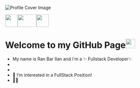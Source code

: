 ![Profile Cover Image](https://media-exp1.licdn.com/dms/image/C4D16AQGj0_hF6h33TQ/profile-displaybackgroundimage-shrink_350_1400/0/1638112731465?e=1651104000&v=beta&t=XMb4LzA8ZeW1-YajthDYy4j_RzVziSHjN0o4SI24Kso)

<img src="https://upload.wikimedia.org/wikipedia/commons/c/cf/Angular_full_color_logo.svg" width="40" height="40"><img src="https://upload.wikimedia.org/wikipedia/he/thumb/a/a7/React-icon.svg/512px-React-icon.svg.png?20170817100847" width="60" height="40"><img src="https://miro.medium.com/max/512/1*314zAbKFKYTuxHNwRO07SA.png" width="40" height="40">


# Welcome to my GitHub Page<img src="https://raw.githubusercontent.com/MartinHeinz/MartinHeinz/master/wave.gif" width="30px">

- My name is Ran Bar Ilan and i'm a ✨ Fullstack Developer✨
-  
-  
- 👀 I’m interested in a FullStack Position!
- 🙏🏻


<!---
ranbri/ranbri is a ✨ special ✨ repository because its `README.md` (this file) appears on your GitHub profile.
You can click the Preview link to take a look at your changes.
--->
